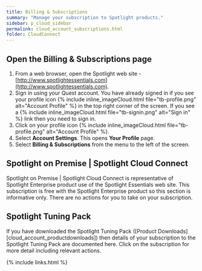 ```yaml
---
title: Billing & Subscriptions
summary: "Manage your subscription to Spotlight products."
sidebar: p_cloud_sidebar
permalink: cloud_account_subscriptions.html
folder: CloudConnect
---
```



## Open the Billing & Subscriptions page

1. From a web browser, open the Spotlight web site - [http://www.spotlightessentials.com](http://www.spotlightessentials.com).
2. Sign in using your Quest account. You have already signed in if you see your profile icon {% include inline_imageCloud.html file="tb-profile.png" alt="Account Profile" %} in the top right corner of the screen. If you see a {% include inline_imageCloud.html file="tb-signin.png" alt="Sign in" %} link then you need to sign in.
3. Click on your profile icon {% include inline_imageCloud.html file="tb-profile.png" alt="Account Profile" %}.
4. Select **Account Settings**. This opens **Your Profile** page.
5. Select **Billing & Subscriptions** from the menu to the left of the screen.

## Spotlight on Premise \| Spotlight Cloud Connect
Spotlight on Premise \| Spotlight Cloud Connect is representative of Spotlight Enterprise product use of the Spotlight Essentials web site. This subscription is free with the Spotlight Enterprise product so this section is informative only. There are no actions for you to take on your subscription.

## Spotlight Tuning Pack
If you have downloaded the Spotlight Tuning Pack ([Product Downloads][cloud_account_productdownloads]) then details of your subscription to the Spotlight Tuning Pack are documented here. Click on the subscription for more detail including relevant actions.


{% include links.html %}
